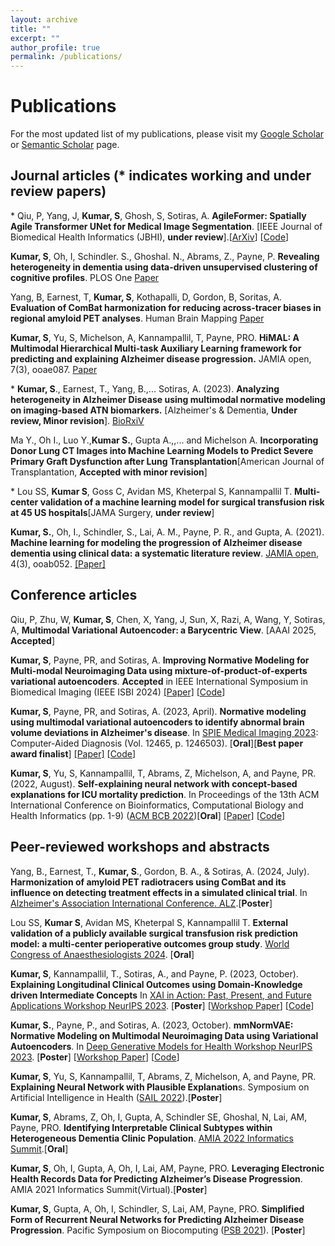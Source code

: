 ```yaml
---
layout: archive
title: ""
excerpt: ""
author_profile: true
permalink: /publications/
---
```


# Publications

For the most updated list of my publications, please visit my [Google Scholar](https://scholar.google.com/citations?user=ytMVdOMAAAAJ&hl=en) or [Semantic Scholar](https://www.semanticscholar.org/author/Sayantan-Kumar/2122741675) page.

## Journal articles (* indicates working and under review papers)

\* Qiu, P, Yang, J, **Kumar, S**, Ghosh, S, Sotiras, A. **AgileFormer: Spatially Agile Transformer UNet for Medical Image Segmentation**. [IEEE Journal of Biomedical Health Informatics (JBHI), **under review**].[[ArXiv](https://arxiv.org/pdf/2404.00122.pdf)] [[Code](https://github.com/sotiraslab/AgileFormer)]

**Kumar, S**, Oh, I, Schindler. S., Ghoshal. N., Abrams, Z., Payne, P. **Revealing heterogeneity in dementia using data-driven unsupervised clustering of cognitive profiles**. PLOS One [Paper](https://journals.plos.org/plosone/article?id=10.1371/journal.pone.0313425)

Yang, B, Earnest, T, **Kumar, S**, Kothapalli, D, Gordon, B, Soritas, A. **Evaluation of ComBat harmonization for reducing across-tracer biases in regional amyloid PET analyses**. Human Brain Mapping [Paper](https://onlinelibrary.wiley.com/doi/10.1002/hbm.70068)

**Kumar, S**, Yu, S, Michelson, A, Kannampallil, T, Payne, PRO. **HiMAL: A Multimodal Hierarchical Multi-task Auxiliary Learning framework for predicting and explaining Alzheimer disease progression.** JAMIA open, 7(3), ooae087. [Paper](https://academic.oup.com/jamiaopen/article/7/3/ooae087/7759862?login=true)

\* **Kumar, S**., Earnest, T., Yang, B.,... Sotiras, A. (2023). **Analyzing heterogeneity in Alzheimer Disease using multimodal normative modeling on imaging-based ATN biomarkers.** [Alzheimer's & Dementia, **Under review, Minor revision**]. [BioRxiV](https://www.biorxiv.org/content/10.1101/2023.08.15.553412v4)

Ma Y., Oh I., Luo Y.,**Kumar S.**, Gupta A.,,... and Michelson A. **Incorporating Donor Lung CT Images into Machine Learning Models to Predict Severe Primary Graft Dysfunction after Lung Transplantation**[American Journal of Transplantation, **Accepted with minor revision**]

\* Lou SS, **Kumar S**, Goss C, Avidan MS, Kheterpal S, Kannampallil T. **Multi-center validation of a machine learning model for surgical transfusion risk at 45 US hospitals**[JAMA Surgery, **under review**]

<!-- Li, F., Oh, I., **Kumar, S.**, Eteleeb, A., Gupta, A., Buchser, W., ... and Cruchaga, C. (2022). **Loss of estrogen unleashing neuro-inflammation increases the risk of Alzheimer’s disease in women**. bioRxiv, 2022-09. [[Paper]](https://www.biorxiv.org/content/10.1101/2022.09.19.508592v1.abstract) -->

**Kumar, S.**, Oh, I., Schindler, S., Lai, A. M., Payne, P. R., and Gupta, A. (2021). **Machine learning for modeling the progression of Alzheimer disease dementia using clinical data: a systematic literature review**. [JAMIA open](https://academic.oup.com/jamiaopen), 4(3), ooab052. [[Paper]](https://academic.oup.com/jamiaopen/article/4/3/ooab052/6334269)

## Conference articles

Qiu, P, Zhu, W, **Kumar, S**, Chen, X, Yang, J, Sun, X, Razi, A, Wang, Y, Sotiras, A, **Multimodal Variational Autoencoder: a Barycentric View**. [AAAI 2025, **Accepted**]
    
**Kumar, S**, Payne, PR, and Sotiras, A. **Improving Normative Modeling for Multi-modal Neuroimaging Data using mixture-of-product-of-experts variational autoencoders**. **Accepted** in IEEE International Symposium in Biomedical Imaging (IEEE ISBI 2024) [[Paper]](https://arxiv.org/pdf/2312.00992.pdf) [[Code](https://github.com/SayantanKumar/ISBI_MoPoE)]

**Kumar, S**, Payne, PR, and Sotiras, A. (2023, April). **Normative modeling using multimodal variational autoencoders to identify abnormal brain volume deviations in Alzheimer's disease**. In [SPIE Medical Imaging 2023](https://spie.org/conferences-and-exhibitions/medical-imaging/program#_=_): Computer-Aided Diagnosis (Vol. 12465, p. 1246503). [**Oral**][**Best paper award finalist**] [[Paper]](https://doi.org/10.1117/12.2654369) [[Code](https://github.com/SayantanKumar/SPIE_mmVAE)]

**Kumar, S**, Yu, S, Kannampallil, T, Abrams, Z, Michelson, A, and Payne, PR. (2022, August). **Self-explaining neural network with concept-based explanations for ICU mortality prediction**. In Proceedings of the 13th ACM International Conference on Bioinformatics, Computational Biology and Health Informatics (pp. 1-9) ([ACM BCB 2022](https://acm-bcb.org/2022/))[**Oral**] [[Paper]](https://dl.acm.org/doi/pdf/10.1145/3535508.3545547) [[Code](https://github.com/SayantanKumar/clinical_concepts_EHR)]


## Peer-reviewed workshops and abstracts

Yang, B., Earnest, T., **Kumar, S**., Gordon, B. A., & Sotiras, A. (2024, July). **Harmonization of amyloid PET radiotracers using ComBat and its influence on detecting treatment effects in a simulated clinical trial**. In [Alzheimer's Association International Conference. ALZ](https://aaic.alz.org/).[**Poster**]

Lou SS, **Kumar S**, Avidan MS, Kheterpal S, Kannampallil T. **External validation of a publicly available surgical transfusion risk prediction model: a multi-center perioperative outcomes group study**. [World Congress of Anaesthesiologists 2024](https://www.wca2024.org/). [**Oral**]

**Kumar, S**, Kannampallil, T., Sotiras, A., and Payne, P. (2023, October). **Explaining Longitudinal Clinical Outcomes using Domain-Knowledge driven Intermediate Concepts** In [XAI in Action: Past, Present, and Future Applications Workshop NeurIPS 2023](https://xai-in-action.github.io/). [**Poster**] [[Workshop Paper](https://openreview.net/pdf?id=hpuOA3nkVW)] [[Code](https://github.com/SayantanKumar/clinical_concepts_EHR)]

**Kumar, S.**, Payne, P., and Sotiras, A. (2023, October). **mmNormVAE: Normative Modeling on Multimodal Neuroimaging Data using Variational Autoencoders**. In [Deep Generative Models for Health Workshop NeurIPS 2023](https://sites.google.com/ethz.ch/dgm4h-neurips2023). [**Poster**] [[Workshop Paper](https://openreview.net/pdf?id=khB5CQidql)] [[Code](https://github.com/SayantanKumar/SPIE_mmVAE)]

**Kumar, S**, Yu, S, Kannampallil, T, Abrams, Z, Michelson, A, and Payne, PR. **Explaining Neural Network with Plausible Explanation**s. Symposium on Artificial Intelligence in Health ([SAIL 2022](https://sail.health/event/sail-2022/)).[**Poster**]

**Kumar, S**, Abrams, Z, Oh, I, Gupta, A, Schindler SE, Ghoshal, N, Lai, AM, Payne, PRO. **Identifying Interpretable Clinical Subtypes within Heterogeneous Dementia Clinic Population**. [AMIA 2022 Informatics Summit](https://amia.org/education-events/amia-2022-informatics-summit).[**Oral**]

**Kumar, S**, Oh, I, Gupta, A, Oh, I, Lai, AM, Payne, PRO. **Leveraging Electronic Health Records Data for Predicting Alzheimer’s Disease Progression**. AMIA 2021 Informatics Summit(Virtual).[**Poster**]

**Kumar, S**, Gupta, A, Oh, I, Schindler, S, Lai, AM, Payne, PRO. **Simplified Form of Recurrent Neural Networks for Predicting Alzheimer Disease Progression**. Pacific Symposium on Biocomputing ([PSB 2021](https://psb.stanford.edu/previous/psb21/)). [**Poster**] 
